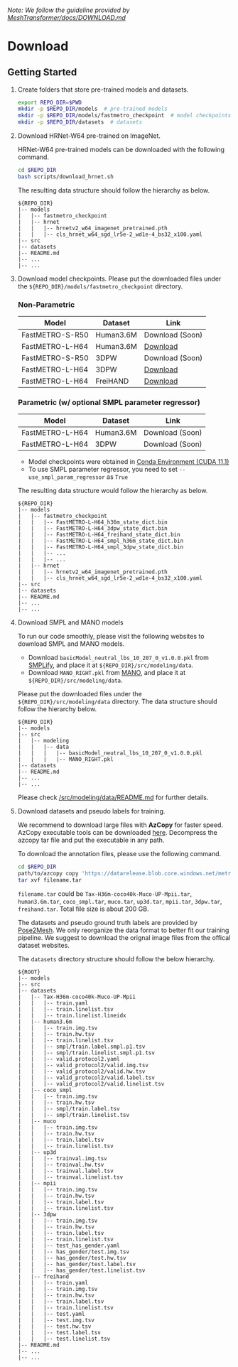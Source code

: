 ###### *Note: We follow the guideline provided by [MeshTransformer/docs/DOWNLOAD.md](https://github.com/microsoft/MeshTransformer/blob/main/docs/DOWNLOAD.md)*

# Download

## Getting Started

1. Create folders that store pre-trained models and datasets.
    ```bash
    export REPO_DIR=$PWD
    mkdir -p $REPO_DIR/models  # pre-trained models
    mkdir -p $REPO_DIR/models/fastmetro_checkpoint  # model checkpoints
    mkdir -p $REPO_DIR/datasets  # datasets
    ```

2. Download HRNet-W64 pre-trained on ImageNet.

    HRNet-W64 pre-trained models can be downloaded with the following command.
    ```bash
    cd $REPO_DIR
    bash scripts/download_hrnet.sh
    ```

    The resulting data structure should follow the hierarchy as below. 
    ```
    ${REPO_DIR}  
    |-- models  
    |   |-- fastmetro_checkpoint
    |   |-- hrnet
    |   |   |-- hrnetv2_w64_imagenet_pretrained.pth
    |   |   |-- cls_hrnet_w64_sgd_lr5e-2_wd1e-4_bs32_x100.yaml
    |-- src 
    |-- datasets 
    |-- README.md 
    |-- ... 
    |-- ... 
    ```

3. Download model checkpoints.
    Please put the downloaded files under the `${REPO_DIR}/models/fastmetro_checkpoint` directory.

    ### Non-Parametric
    | Model                               | Dataset   | Link            |
    | ----------------------------------- | --------- | --------------- |
    | FastMETRO-S-R50                     | Human3.6M | Download (Soon) |
    | FastMETRO-L-H64                     | Human3.6M | [Download](https://drive.google.com/u/2/uc?id=1WU6q27SV7YNGCSBLypB5IGFVWMnL26io&export=download&confirm=t)        |
    | FastMETRO-S-R50                     | 3DPW      | Download (Soon) |
    | FastMETRO-L-H64                     | 3DPW      | [Download](https://drive.google.com/u/2/uc?id=19Nc-KyluAB4UmY70HoBvIRqwRFVy4jQB&export=download&confirm=t)        |
    | FastMETRO-L-H64                     | FreiHAND  | [Download](https://drive.google.com/u/2/uc?id=1u6dr0E1w15IBmstcFaihr6r-DHKFWuw1&export=download&confirm=t)        |


    ### Parametric (w/ optional SMPL parameter regressor)
    | Model           | Dataset   | Link            |
    | --------------- | --------- | --------------- |
    | FastMETRO-L-H64 | Human3.6M | Download (Soon) |
    | FastMETRO-L-H64 | 3DPW      | Download (Soon) |

    - Model checkpoints were obtained in [Conda Environment (CUDA 11.1)](../docs/Installation.md)
    - To use SMPL parameter regressor, you need to set `--use_smpl_param_regressor` as `True`

    The resulting data structure would follow the hierarchy as below. 
    ```
    ${REPO_DIR}  
    |-- models  
    |   |-- fastmetro_checkpoint
    |   |   |-- FastMETRO-L-H64_h36m_state_dict.bin
    |   |   |-- FastMETRO-L-H64_3dpw_state_dict.bin
    |   |   |-- FastMETRO-L-H64_freihand_state_dict.bin
    |   |   |-- FastMETRO-L-H64_smpl_h36m_state_dict.bin
    |   |   |-- FastMETRO-L-H64_smpl_3dpw_state_dict.bin
    |   |   |-- ...
    |   |   |-- ...
    |   |-- hrnet
    |   |   |-- hrnetv2_w64_imagenet_pretrained.pth
    |   |   |-- cls_hrnet_w64_sgd_lr5e-2_wd1e-4_bs32_x100.yaml
    |-- src 
    |-- datasets 
    |-- README.md 
    |-- ... 
    |-- ... 
    ```

4. Download SMPL and MANO models

    To run our code smoothly, please visit the following websites to download SMPL and MANO models. 

    - Download `basicModel_neutral_lbs_10_207_0_v1.0.0.pkl` from [SMPLify](http://smplify.is.tue.mpg.de/), and place it at `${REPO_DIR}/src/modeling/data`.
    - Download `MANO_RIGHT.pkl` from [MANO](https://mano.is.tue.mpg.de/), and place it at `${REPO_DIR}/src/modeling/data`.

    Please put the downloaded files under the `${REPO_DIR}/src/modeling/data` directory. The data structure should follow the hierarchy below. 
    ```
    ${REPO_DIR}  
    |-- models
    |-- src  
    |   |-- modeling
    |   |   |-- data
    |   |   |   |-- basicModel_neutral_lbs_10_207_0_v1.0.0.pkl
    |   |   |   |-- MANO_RIGHT.pkl
    |-- datasets
    |-- README.md 
    |-- ... 
    |-- ... 
    ```
    Please check [/src/modeling/data/README.md](../src/modeling/data/README.md) for further details.


5. Download datasets and pseudo labels for training.

    We recommend to download large files with **AzCopy** for faster speed.
    AzCopy executable tools can be downloaded [here](https://docs.microsoft.com/en-us/azure/storage/common/storage-use-azcopy-v10#download-azcopy). Decompress the azcopy tar file and put the executable in any path. 

    To download the annotation files, please use the following command.
    ```bash
    cd $REPO_DIR
    path/to/azcopy copy 'https://datarelease.blob.core.windows.net/metro/datasets/filename.tar' /path/to/your/folder/filename.tar
    tar xvf filename.tar  
    ```
    `filename.tar` could be `Tax-H36m-coco40k-Muco-UP-Mpii.tar`, `human3.6m.tar`, `coco_smpl.tar`, `muco.tar`, `up3d.tar`, `mpii.tar`, `3dpw.tar`, `freihand.tar`. Total file size is about 200 GB. 

    The datasets and pseudo ground truth labels are provided by [Pose2Mesh](https://github.com/hongsukchoi/Pose2Mesh_RELEASE). We only reorganize the data format to better fit our training pipeline. We suggest to download the orignal image files from the offical dataset websites.

    The `datasets` directory structure should follow the below hierarchy.
    ```
    ${ROOT}  
    |-- models 
    |-- src
    |-- datasets  
    |   |-- Tax-H36m-coco40k-Muco-UP-Mpii  
    |   |   |-- train.yaml 
    |   |   |-- train.linelist.tsv  
    |   |   |-- train.linelist.lineidx
    |   |-- human3.6m  
    |   |   |-- train.img.tsv 
    |   |   |-- train.hw.tsv 
    |   |   |-- train.linelist.tsv    
    |   |   |-- smpl/train.label.smpl.p1.tsv
    |   |   |-- smpl/train.linelist.smpl.p1.tsv
    |   |   |-- valid.protocol2.yaml
    |   |   |-- valid_protocol2/valid.img.tsv 
    |   |   |-- valid_protocol2/valid.hw.tsv  
    |   |   |-- valid_protocol2/valid.label.tsv
    |   |   |-- valid_protocol2/valid.linelist.tsv
    |   |-- coco_smpl  
    |   |   |-- train.img.tsv  
    |   |   |-- train.hw.tsv   
    |   |   |-- smpl/train.label.tsv
    |   |   |-- smpl/train.linelist.tsv
    |   |-- muco  
    |   |   |-- train.img.tsv  
    |   |   |-- train.hw.tsv   
    |   |   |-- train.label.tsv
    |   |   |-- train.linelist.tsv
    |   |-- up3d  
    |   |   |-- trainval.img.tsv  
    |   |   |-- trainval.hw.tsv   
    |   |   |-- trainval.label.tsv
    |   |   |-- trainval.linelist.tsv
    |   |-- mpii  
    |   |   |-- train.img.tsv  
    |   |   |-- train.hw.tsv   
    |   |   |-- train.label.tsv
    |   |   |-- train.linelist.tsv
    |   |-- 3dpw 
    |   |   |-- train.img.tsv  
    |   |   |-- train.hw.tsv   
    |   |   |-- train.label.tsv
    |   |   |-- train.linelist.tsv
    |   |   |-- test_has_gender.yaml
    |   |   |-- has_gender/test.img.tsv 
    |   |   |-- has_gender/test.hw.tsv  
    |   |   |-- has_gender/test.label.tsv
    |   |   |-- has_gender/test.linelist.tsv
    |   |-- freihand
    |   |   |-- train.yaml
    |   |   |-- train.img.tsv  
    |   |   |-- train.hw.tsv   
    |   |   |-- train.label.tsv
    |   |   |-- train.linelist.tsv
    |   |   |-- test.yaml
    |   |   |-- test.img.tsv  
    |   |   |-- test.hw.tsv   
    |   |   |-- test.label.tsv
    |   |   |-- test.linelist.tsv
    |-- README.md 
    |-- ... 
    |-- ... 

    ```
